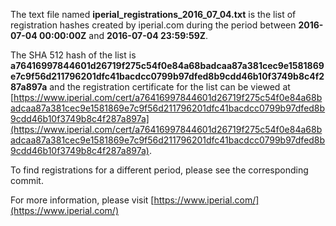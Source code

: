 The text file named **iperial_registrations_2016_07_04.txt** is the list of registration hashes created by iperial.com during the period between **2016-07-04 00:00:00Z** and **2016-07-04 23:59:59Z**.

The SHA 512 hash of the list is **a76416997844601d26719f275c54f0e84a68badcaa87a381cec9e1581869e7c9f56d211796201dfc41bacdcc0799b97dfed8b9cdd46b10f3749b8c4f287a897a** and the registration certificate for the list can be viewed at [https://www.iperial.com/cert/a76416997844601d26719f275c54f0e84a68badcaa87a381cec9e1581869e7c9f56d211796201dfc41bacdcc0799b97dfed8b9cdd46b10f3749b8c4f287a897a](https://www.iperial.com/cert/a76416997844601d26719f275c54f0e84a68badcaa87a381cec9e1581869e7c9f56d211796201dfc41bacdcc0799b97dfed8b9cdd46b10f3749b8c4f287a897a).

To find registrations for a different period, please see the corresponding commit.

For more information, please visit [https://www.iperial.com/](https://www.iperial.com/)
